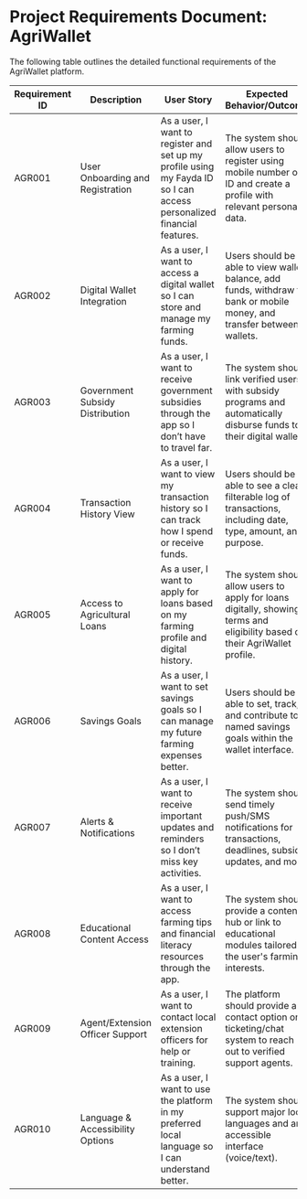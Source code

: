 # **Project Requirements Document: AgriWallet**

The following table outlines the detailed functional requirements of the AgriWallet platform.

| Requirement ID | Description                     | User Story                                                                                         | Expected Behavior/Outcome                                                                                                     |
|----------------|----------------------------------|----------------------------------------------------------------------------------------------------|------------------------------------------------------------------------------------------------------------------------------|
| AGR001         | User Onboarding and Registration | As a user, I want to register and set up my profile using my Fayda ID so I can access personalized financial features. | The system should allow users to register using mobile number or ID and create a profile with relevant personal data.         |
| AGR002         | Digital Wallet Integration       | As a user, I want to access a digital wallet so I can store and manage my farming funds.            | Users should be able to view wallet balance, add funds, withdraw to bank or mobile money, and transfer between wallets.       |
| AGR003         | Government Subsidy Distribution  | As a user, I want to receive government subsidies through the app so I don’t have to travel far.     | The system should link verified users with subsidy programs and automatically disburse funds to their digital wallet.         |
| AGR004         | Transaction History View         | As a user, I want to view my transaction history so I can track how I spend or receive funds.        | Users should be able to see a clear, filterable log of transactions, including date, type, amount, and purpose.              |
| AGR005         | Access to Agricultural Loans     | As a user, I want to apply for loans based on my farming profile and digital history.                | The system should allow users to apply for loans digitally, showing terms and eligibility based on their AgriWallet profile.   |
| AGR006         | Savings Goals                    | As a user, I want to set savings goals so I can manage my future farming expenses better.            | Users should be able to set, track, and contribute to named savings goals within the wallet interface.                        |
| AGR007         | Alerts & Notifications           | As a user, I want to receive important updates and reminders so I don’t miss key activities.         | The system should send timely push/SMS notifications for transactions, deadlines, subsidy updates, and more.                  |
| AGR008         | Educational Content Access       | As a user, I want to access farming tips and financial literacy resources through the app.           | The system should provide a content hub or link to educational modules tailored to the user's farming interests.              |
| AGR009         | Agent/Extension Officer Support  | As a user, I want to contact local extension officers for help or training.                          | The platform should provide a contact option or ticketing/chat system to reach out to verified support agents.                 |
| AGR010         | Language & Accessibility Options | As a user, I want to use the platform in my preferred local language so I can understand better.     | The system should support major local languages and an accessible interface (voice/text).                                     |
